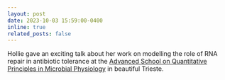 ```yaml
---
layout: post
date: 2023-10-03 15:59:00-0400
inline: true
related_posts: false
---
```


Hollie gave an exciting talk about her work on modelling the role of RNA repair in antibiotic tolerance at the <a 
href="https://indico.ictp.it/event/10213/overview">Advanced School on Quantitative Principles in Microbial
Physiology</a> in beautiful Trieste.
